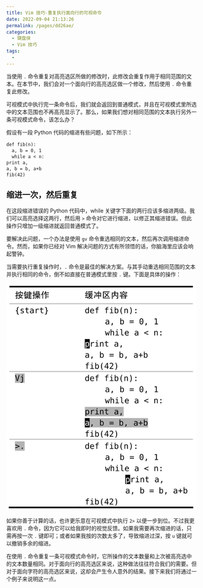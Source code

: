 ```yaml
---
title: Vim 技巧-重复执行面向行的可视命令
date: 2022-09-04 21:13:26
permalink: /pages/dd26ae/
categories:
  - 键盘侠
  - Vim 技巧
tags:
  -
---
```

当使用 `.` 命令重复对高亮选区所做的修改时，此修改会重复作用于相同范围的文本。在本节中，我们会对一个面向行的高亮选区做一个修改，然后使用 `.` 命令重复此修改。

可视模式中执行完一条命令后，我们就会返回到普通模式，并且在可视模式里所选中的文本范围也不再高亮显示了。那么，如果我们想对相同范围的文本执行另外一条可视模式命令，该怎么办？

假设有一段 Python 代码的缩进有些问题，如下所示：

```
def fib(n):
  a, b = 0, 1
  while a < n:
print a,
a, b = b, a+b
fib(42)
```

## 缩进一次，然后重复

在这段缩进错误的 Python 代码中，while 关键字下面的两行应该多缩进两级。我们可以高亮选择这两行，然后用 `>` 命令对它进行缩进，以修正其缩进错误。但此操作只增加一级缩进就返回普通模式了。

要解决此问题，一个办法是使用 `gv` 命令重选相同的文本，然后再次调用缩进命令。然而，如果你已经对 Vim 解决问题的方式有所领悟的话，你脑海里应该会响起警钟。

当需要执行重复操作时，`.` 命令是最佳的解决方案。与其手动重选相同范围的文本并执行相同的命令，倒不如直接在普通模式里按 `.` 键。下面是具体的操作：

![](../../.vuepress/public/img/vim/065.jpg)

如果你善于计算的话，也许更乐意在可视模式中执行 `2>` 以便一步到位。不过我更喜欢用 `.` 命令，因为它可以给我即时的视觉反馈。如果我需要再次缩进的话，只需再按一次 `.` 键即可；或者如果我按的次数太多了，导致缩进过深，按 `u` 键就可以撤销多余的缩进。

在使用 `.` 命令重复一条可视模式命令时，它所操作的文本数量和上次被高亮选中的文本数量相同。对于面向行的高亮选区来说，这种做法往往符合我们的需要。但对于面向字符的高亮选区来说，这却会产生令人意外的结果。接下来我们将通过一个例子来说明这一点。
